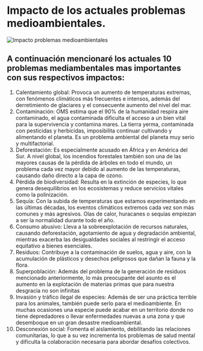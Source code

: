 # Impacto de los actuales problemas medioambientales.

![Impacto problemas medioambientales](img/Foto-Notiweb_Día-medio-ambiente.jpg)

## A continuación mencionaré los actuales 10 problemas mediambentales mas importantes con sus respectivos impactos:
1. Calentamiento global: Provoca un aumento de temperaturas extremas, con fenómenos climáticos más frecuentes e intensos, además del derretimiento de glaciares y el consecuente aumento del nivel del mar. 
2. Contaminación: OMS estima que el 90% de la humanidad respira aire contaminado, el agua contaminada dificulta el acceso a un bien vital para la supervivencia y contamina mares. La tierra yerma, contaminada con pesticidas y herbicidas, imposibilita continuar cultivando y alimentando el planeta. Es un problema ambiental del planeta muy serio y multifactorial.
3. Deforestación: Es especialmente acusado en África y en América del Sur.  A nivel global, los incendios forestales también son una de las mayores causas de la pérdida de árboles en todo el mundo, un problema cada vez mayor debido al aumento de las temperaturas, causando daño directo a la capa de ozono.
4. Pérdida de biodiversidad: Resulta en la extinción de especies, lo que genera desequilibrios en los ecosistemas y reduce servicios vitales como la polinización.
5. Sequía: Con la subida de temperaturas que estamos experimentando en las últimas décadas, los eventos climáticos extremos cada vez son más comunes y más agresivos. Olas de calor, huracanes o sequías empiezan a ser la normalidad durante todo el año.
6. Consumo abusivo: Lleva a la sobreexplotación de recursos naturales, causando deforestación, agotamiento de agua y degradación ambiental, mientras exacerba las desigualdades sociales al restringir el acceso equitativo a bienes esenciales. 
7. Residuos: Contribuye a la contaminación de suelos, agua y aire, con la acumulación de plásticos y desechos peligrosos que dañan la fauna y la flora.
8. Superpoblación: Además del problema de la generación de residuos mencionado anteriormente, lo más preocupante del asunto es el aumento en la explotación de materias primas que para nuestra desgracia no son infinitas
9. Invasión y tráfico ilegal de especies: Además de ser una práctica terrible para los animales, también puede serlo para el medioambiente. En muchas ocasiones una especie puede acabar en un territorio donde no tiene depredadores o llevar enfermedades nuevas a una zona y que desemboque en un gran desastre medioambiental.
10.  Desconexión social: Fomenta el aislamiento, debilitando las relaciones comunitarias, lo que a su vez incrementa los problemas de salud mental y dificulta la colaboración necesaria para abordar desafíos colectivos.
